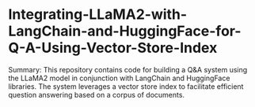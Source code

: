 # Integrating-LLaMA2-with-LangChain-and-HuggingFace-for-Q-A-Using-Vector-Store-Index
Summary: This repository contains code for building a Q&amp;A system using the LLaMA2 model in conjunction with LangChain and HuggingFace libraries. The system leverages a vector store index to facilitate efficient question answering based on a corpus of documents.
